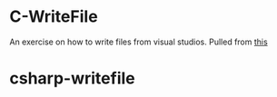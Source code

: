 # C-WriteFile
An exercise on how to write files from visual studios. Pulled from [this](https://www.c-sharpcorner.com/UploadFile/rohatash/working-with-the-fileinfo-class-in-C-Sharp/)
# csharp-writefile
